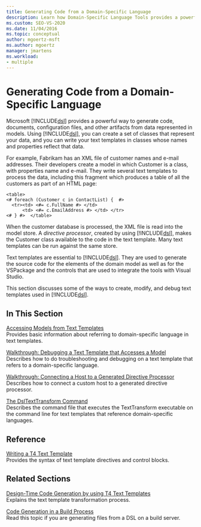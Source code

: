 ```yaml
---
title: Generating Code from a Domain-Specific Language
description: Learn how Domain-Specific Language Tools provides a powerful way to generate code, documents, and other artifacts from data represented in models.
ms.custom: SEO-VS-2020
ms.date: 11/04/2016
ms.topic: conceptual
author: mgoertz-msft
ms.author: mgoertz
manager: jmartens
ms.workload:
- multiple
---
```

# Generating Code from a Domain-Specific Language

Microsoft [!INCLUDE[dsl](../modeling/includes/dsl_md.md)] provides a powerful way to generate code, documents, configuration files, and other artifacts from data represented in models. Using [!INCLUDE[dsl](../modeling/includes/dsl_md.md)], you can create a set of classes that represent your data, and you can write your text templates in classes whose names and properties reflect that data.

For example, Fabrikam has an XML file of customer names and e-mail addresses. Their developers create a model in which Customer is a class, with properties name and e-mail. They write several text templates to process the data, including this fragment which produces a table of all the customers as part of an HTML page:

```
<table>
<# foreach (Customer c in ContactList) {  #>
  <tr><td> <#= c.FullName #> </td>
      <td> <#= c.EmailAddress #> </td> </tr>
<# } #>  </table>
```

When the customer database is processed, the XML file is read into the model store. A *directive processor*, created by using [!INCLUDE[dsl](../modeling/includes/dsl_md.md)], makes the Customer class available to the code in the text template. Many text templates can be run against the same store.

Text templates are essential to [!INCLUDE[dsl](../modeling/includes/dsl_md.md)]. They are used to generate the source code for the elements of the domain model as well as for the VSPackage and the controls that are used to integrate the tools with Visual Studio.

This section discusses some of the ways to create, modify, and debug text templates used in [!INCLUDE[dsl](../modeling/includes/dsl_md.md)].

## In This Section

[Accessing Models from Text Templates](../modeling/accessing-models-from-text-templates.md)\
Provides basic information about referring to domain-specific language in text templates.

[Walkthrough: Debugging a Text Template that Accesses a Model](../modeling/walkthrough-debugging-a-text-template-that-accesses-a-model.md)\
Describes how to do troubleshooting and debugging on a text template that refers to a domain-specific language.

[Walkthrough: Connecting a Host to a Generated Directive Processor](../modeling/walkthrough-connecting-a-host-to-a-generated-directive-processor.md)\
Describes how to connect a custom host to a generated directive processor.

[The DslTextTransform Command](../modeling/the-dsltexttransform-command.md)\
Describes the command file that executes the TextTransform executable on the command line for text templates that reference domain-specific languages.

## Reference

[Writing a T4 Text Template](../modeling/writing-a-t4-text-template.md)\
Provides the syntax of text template directives and control blocks.

## Related Sections

[Design-Time Code Generation by using T4 Text Templates](../modeling/design-time-code-generation-by-using-t4-text-templates.md)\
Explains the text template transformation process.

[Code Generation in a Build Process](../modeling/code-generation-in-a-build-process.md)\
Read this topic if you are generating files from a DSL on a build server.

